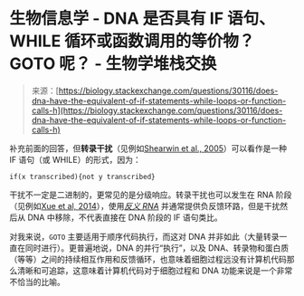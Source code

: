 <!--yml

类别：未分类

日期：2024-05-27 14:40:01

-->

# 生物信息学 - DNA 是否具有 IF 语句、WHILE 循环或函数调用的等价物？GOTO 呢？ - 生物学堆栈交换

> 来源：[https://biology.stackexchange.com/questions/30116/does-dna-have-the-equivalent-of-if-statements-while-loops-or-function-calls-h](https://biology.stackexchange.com/questions/30116/does-dna-have-the-equivalent-of-if-statements-while-loops-or-function-calls-h)

补充前面的回答，但**转录干扰**（见例如[Shearwin et al., 2005](http://www.ncbi.nlm.nih.gov/pmc/articles/PMC2941638/)）可以看作是一种 IF 语句（或 WHILE）的形式，因为：

```
if(x transcribed){not y transcribed} 
```

干扰不一定是二进制的，更常见的是分级响应。转录干扰也可以发生在 RNA 阶段（见例如[Xue et al, 2014](http://www.nature.com/nature/journal/v514/n7524/full/nature13671.html)），使用[*反义 RNA*](http://en.wikipedia.org/wiki/Antisense_RNA) 并通常提供负反馈环路，但是干扰然后从 DNA 中移除，不代表直接在 DNA 阶段的 IF 语句类比。

对我来说，`GOTO` 主要适用于顺序代码执行，而这对 DNA 并非如此（大量转录一直在同时进行）。更普遍地说，DNA 的并行“执行”，以及 DNA、转录物和蛋白质（等等）之间的持续相互作用和反馈循环，也意味着细胞过程远没有计算机代码那么清晰和可追踪，这意味着计算机代码对于细胞过程和 DNA 功能来说是一个非常不恰当的比喻。
